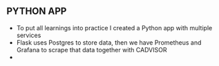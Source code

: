 ## PYTHON APP
- To put all learnings into practice I created a Python app with multiple services
- Flask uses Postgres to store data, then we have Prometheus and Grafana to scrape that data together with CADVISOR
- 